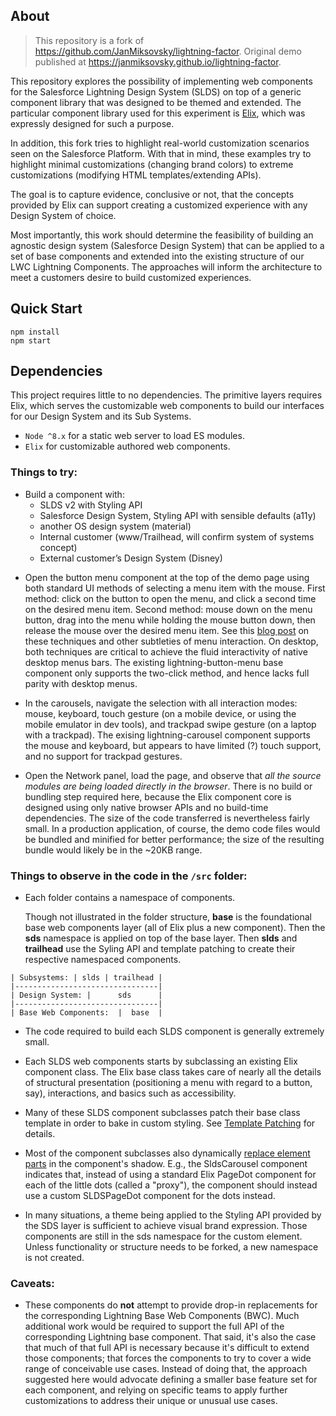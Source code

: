 ## About

> This repository is a fork of https://github.com/JanMiksovsky/lightning-factor. Original demo published at https://janmiksovsky.github.io/lightning-factor.

This repository explores the possibility of implementing web components for the Salesforce Lightning Design System (SLDS) on top of a generic component library that was designed to be themed and extended. The particular component library used for this experiment is [Elix](https://component.kitchen/elix), which was expressly designed for such a purpose.

In addition, this fork tries to highlight real-world customization scenarios seen on the Salesforce Platform. With that in mind, these examples try to highlight minimal customizations (changing brand colors) to extreme customizations (modifying HTML templates/extending APIs).

The goal is to capture evidence, conclusive or not, that the concepts provided by Elix can support creating a customized experience with any Design System of choice.

Most importantly, this work should determine the feasibility of building an agnostic design system (Salesforce Design System) that can be applied to a set of base components and extended into the existing structure of our LWC Lightning Components. The approaches will inform the architecture to meet a customers desire to build customized experiences.


## Quick Start

```
npm install
npm start
```

## Dependencies

This project requires little to no dependencies. The primitive layers requires Elix, which serves the customizable web components to build our interfaces for our Design System and its Sub Systems.

- `Node ^8.x` for a static web server to load ES modules.
- `Elix` for customizable authored web components.


### Things to try:

* Build a component with:
  * SLDS v2 with Styling API
  * Salesforce Design System, Styling API with sensible defaults (a11y)
  * another OS design system (material)
  * Internal customer (www/Trailhead, will confirm system of systems concept)
  * External customer’s Design System (Disney)


- Open the button menu component at the top of the demo page using both standard UI methods of selecting a menu item with the mouse. First method: click on the button to open the menu, and click a second time on the desired menu item. Second method: mouse down on the menu button, drag into the menu while holding the mouse button down, then release the mouse over the desired menu item. See this [blog post](https://component.kitchen/blog/posts/building-a-great-menu-component-is-so-much-trickier-than-youd-think) on these techniques and other subtleties of menu interaction. On desktop, both techniques are critical to achieve the fluid interactivity of native desktop menus bars. The existing lightning-button-menu base component only supports the two-click method, and hence lacks full parity with desktop menus.

- In the carousels, navigate the selection with all interaction modes: mouse, keyboard, touch gesture (on a mobile device, or using the mobile emulator in dev tools), and trackpad swipe gesture (on a laptop with a trackpad). The exising lightning-carousel component supports the mouse and keyboard, but appears to have limited (?) touch support, and no support for trackpad gestures.

- Open the Network panel, load the page, and observe that _all the source modules are being loaded directly in the browser_. There is no build or bundling step required here, because the Elix component core is designed using only native browser APIs and no build-time dependencies. The size of the code transferred is nevertheless fairly small. In a production application, of course, the demo code files would be bundled and minified for better performance; the size of the resulting bundle would likely be in the ~20KB range.

### Things to observe in the code in the `/src` folder:

- Each folder contains a namespace of components.

  Though not illustrated in the folder structure, **base** is the foundational base web components layer (all of Elix plus a new component). Then the **sds** namespace is applied on top of the base layer. Then **slds** and **trailhead** use the Syling API and template patching to create their respective namespaced components.

```
| Subsystems: | slds | trailhead |
|--------------------------------|
| Design System: |      sds      |
|--------------------------------|
| Base Web Components:  |  base  |
```

- The code required to build each SLDS component is generally extremely small.

- Each SLDS web components starts by subclassing an existing Elix component class. The Elix base class takes care of nearly all the details of structural presentation (positioning a menu with regard to a button, say), interactions, and basics such as accessibility.

- Many of these SLDS component subclasses patch their base class template in order to bake in custom styling. See [Template Patching](https://component.kitchen/elix/customizing#template-patching) for details.

- Most of the component subclasses also dynamically [replace element parts](https://component.kitchen/elix/customizing#replaceable-element-parts) in the component's shadow. E.g., the SldsCarousel component indicates that, instead of using a standard Elix PageDot component for each of the little dots (called a "proxy"), the component should instead use a custom SLDSPageDot component for the dots instead.

- In many situations, a theme being applied to the Styling API provided by the SDS layer is sufficient to achieve visual brand expression. Those components are still in the sds namespace for the custom element. Unless functionality or structure needs to be forked, a new namespace is not created.

### Caveats:

- These components do **not** attempt to provide drop-in replacements for the corresponding Lightning Base Web Components (BWC). Much additional work would be required to support the full API of the corresponding Lightning base component. That said, it's also the case that much of that full API is necessary because it's difficult to extend those components; that forces the components to try to cover a wide range of conceivable use cases. Instead of doing that, the approach suggested here would advocate defining a smaller base feature set for each component, and relying on specific teams to apply further customizations to address their unique or unusual use cases.

